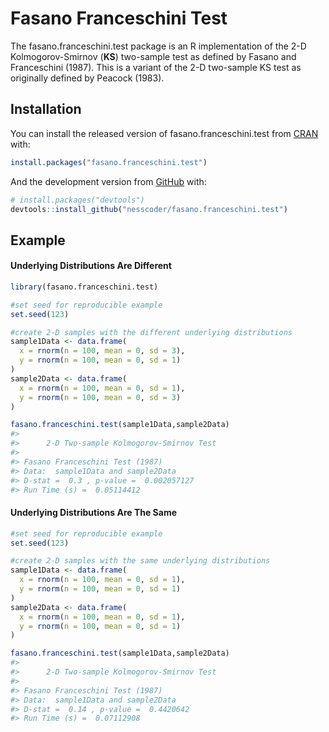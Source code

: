 
<!-- README.md is generated from README.Rmd. Please edit that file -->

# Fasano Franceschini Test

<!-- badges: start -->
<!-- badges: end -->

The fasano.franceschini.test package is an R implementation of the 2-D
Kolmogorov-Smirnov (**KS**) two-sample test as defined by Fasano and
Franceschini (1987). This is a variant of the 2-D two-sample KS test as
originally defined by Peacock (1983).

## Installation

You can install the released version of fasano.franceschini.test from
[CRAN](https://CRAN.R-project.org) with:

``` r
install.packages("fasano.franceschini.test")
```

And the development version from [GitHub](https://github.com/) with:

``` r
# install.packages("devtools")
devtools::install_github("nesscoder/fasano.franceschini.test")
```

## Example

#### Underlying Distributions Are Different

``` r
library(fasano.franceschini.test)

#set seed for reproducible example
set.seed(123)

#create 2-D samples with the different underlying distributions
sample1Data <- data.frame(
  x = rnorm(n = 100, mean = 0, sd = 3),
  y = rnorm(n = 100, mean = 0, sd = 1)
)
sample2Data <- data.frame(
  x = rnorm(n = 100, mean = 0, sd = 1),
  y = rnorm(n = 100, mean = 0, sd = 3)
)

fasano.franceschini.test(sample1Data,sample2Data)
#> 
#>      2-D Two-sample Kolmogorov-Smirnov Test
#> 
#> Fasano Franceschini Test (1987)
#> Data:  sample1Data and sample2Data 
#> D-stat =  0.3 , p-value =  0.002057127 
#> Run Time (s) =  0.05114412
```

#### Underlying Distributions Are The Same

``` r
#set seed for reproducible example
set.seed(123)

#create 2-D samples with the same underlying distributions
sample1Data <- data.frame(
  x = rnorm(n = 100, mean = 0, sd = 1),
  y = rnorm(n = 100, mean = 0, sd = 1)
)
sample2Data <- data.frame(
  x = rnorm(n = 100, mean = 0, sd = 1),
  y = rnorm(n = 100, mean = 0, sd = 1)
)

fasano.franceschini.test(sample1Data,sample2Data)
#> 
#>      2-D Two-sample Kolmogorov-Smirnov Test
#> 
#> Fasano Franceschini Test (1987)
#> Data:  sample1Data and sample2Data 
#> D-stat =  0.14 , p-value =  0.4420642 
#> Run Time (s) =  0.07112908
```
